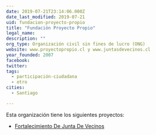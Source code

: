 ```yaml
---
date: 2019-07-21T23:14:06.000Z
date_last_modified: 2019-07-21
uid: fundacion-proyecto-propio
title: "Fundación Proyecto Propio"
legal_name: 
description: ""
org_type: Organización civil sin fines de lucro (ONG)
website: www.proyectopropio.cl y www.juntasdevecinos.cl
year_founded: 2007
facebook: 
twitter: 
tags:
  - participación-ciudadana
  - otro
cities: 
  - Santiago

---
```


Esta organización tiene los siguientes proyectos:

- [Fortalecimiento De Junta De Vecinos](/proyectos/fortalecimiento-de-junta-de-vecinos)
